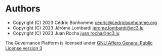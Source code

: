 # Authors

* Copyright (C) 2023 Cédric Bonhomme <cedric@cedricbonhomme.org>
* Copyright (C) 2023 Jérôme Lombardi <jerome.lombardi@nc3.lu>
* Copyright (C) 2023 Juan Rocha <juan.rocha@nc3.lu>

The Governance Platform is licensed under
[GNU Affero General Public License version 3](https://www.gnu.org/licenses/agpl-3.0.html)
